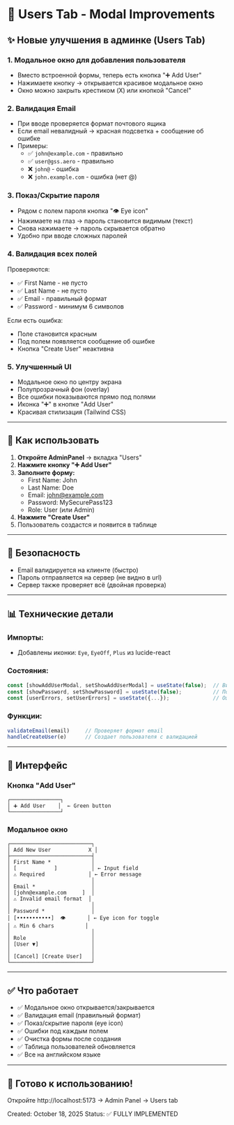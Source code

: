 # 👥 Users Tab - Modal Improvements

## ✨ Новые улучшения в админке (Users Tab)

### 1. **Модальное окно для добавления пользователя**
- Вместо встроенной формы, теперь есть кнопка "➕ Add User"
- Нажимаете кнопку → открывается красивое модальное окно
- Окно можно закрыть крестиком (X) или кнопкой "Cancel"

### 2. **Валидация Email**
- При вводе проверяется формат почтового ящика
- Если email невалидный → красная подсветка + сообщение об ошибке
- Примеры:
  - ✅ `john@example.com` - правильно
  - ✅ `user@gss.aero` - правильно
  - ❌ `john@` - ошибка
  - ❌ `john.example.com` - ошибка (нет @)

### 3. **Показ/Скрытие пароля**
- Рядом с полем пароля кнопка "👁️ Eye icon"
- Нажимаете на глаз → пароль становится видимым (текст)
- Снова нажимаете → пароль скрывается обратно
- Удобно при вводе сложных паролей

### 4. **Валидация всех полей**
Проверяются:
- ✅ First Name - не пусто
- ✅ Last Name - не пусто
- ✅ Email - правильный формат
- ✅ Password - минимум 6 символов

Если есть ошибка:
- Поле становится красным
- Под полем появляется сообщение об ошибке
- Кнопка "Create User" неактивна

### 5. **Улучшенный UI**
- Модальное окно по центру экрана
- Полупрозрачный фон (overlay)
- Все ошибки показываются прямо под полями
- Иконка "➕" в кнопке "Add User"
- Красивая стилизация (Tailwind CSS)

---

## 🎯 Как использовать

1. **Откройте AdminPanel** → вкладка "Users"
2. **Нажмите кнопку "➕ Add User"**
3. **Заполните форму:**
   - First Name: John
   - Last Name: Doe
   - Email: john@example.com
   - Password: MySecurePass123
   - Role: User (или Admin)
4. **Нажмите "Create User"**
5. Пользователь создастся и появится в таблице

---

## 🔐 Безопасность

- Email валидируется на клиенте (быстро)
- Пароль отправляется на сервер (не видно в url)
- Сервер также проверяет всё (двойная проверка)

---

## 📊 Технические детали

### Импорты:
- Добавлены иконки: `Eye`, `EyeOff`, `Plus` из lucide-react

### Состояния:
```javascript
const [showAddUserModal, setShowAddUserModal] = useState(false);  // Видимо ли окно
const [showPassword, setShowPassword] = useState(false);          // Показан ли пароль
const [userErrors, setUserErrors] = useState({...});              // Ошибки валидации
```

### Функции:
```javascript
validateEmail(email)     // Проверяет формат email
handleCreateUser(e)      // Создает пользователя с валидацией
```

---

## 🎨 Интерфейс

### Кнопка "Add User"
```
┌────────────────┐
│ ➕ Add User    │  ← Green button
└────────────────┘
```

### Модальное окно
```
┌──────────────────────────┐
│ Add New User            X │
├──────────────────────────┤
│ First Name *             │
│ [            ]           │ ← Input field
│ ⚠️ Required              │ ← Error message
│                          │
│ Email *                  │
│ [john@example.com     ]  │
│ ⚠️ Invalid email format  │
│                          │
│ Password *               │
│ [•••••••••••]  👁️       │ ← Eye icon for toggle
│ ⚠️ Min 6 chars          │
│                          │
│ Role                     │
│ [User ▼]                 │
│                          │
│ [Cancel] [Create User]   │
└──────────────────────────┘
```

---

## ✅ Что работает

- ✅ Модальное окно открывается/закрывается
- ✅ Валидация email (правильный формат)
- ✅ Показ/скрытие пароля (eye icon)
- ✅ Ошибки под каждым полем
- ✅ Очистка формы после создания
- ✅ Таблица пользователей обновляется
- ✅ Все на английском языке

---

## 🚀 Готово к использованию!

Откройте http://localhost:5173 → Admin Panel → Users tab

Created: October 18, 2025
Status: ✅ FULLY IMPLEMENTED
